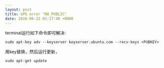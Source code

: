 ```yaml
---
layout: post
title: GPG error "NO_PUBLIC"
date: 2016-06-22 01:17:48 +0800
---
```

terminal运行如下命令即可解决:

`sudo apt-key adv --keyserver keyserver.ubuntu.com --recv-keys <PUBKEY>`

用key替换<PUBKEY>，然后运行更新，

`sudo apt-get update`
